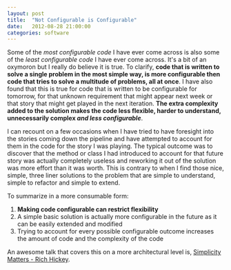 ```yaml
---
layout: post
title:  "Not Configurable is Configurable"
date:   2012-08-28 21:00:00
categories: software
---
```


Some of the _most configurable code_ I have ever come across is also some of the _least configurable code_ I have ever come across. It's a bit of an oxymoron but I really do believe it is true. To clarify, **code that is written to solve a single problem in the most simple way, is more configurable then code that tries to solve a multitude of problems, all at once**. I have also found that this is true for code that is written to be configurable for tomorrow, for that unknown requirement that might appear next week or that story that might get played in the next iteration. **The extra complexity added to the solution makes the code less flexible, harder to understand, unnecessarily complex _and less configurable_**.

I can recount on a few occasions when I have tried to have foresight into the stories coming down the pipeline and have attempted to account for them in the code for the story I was playing. The typical outcome was to discover that the method or class I had introduced to account for that future story was actually completely useless and reworking it out of the solution was more effort than it was worth. This is contrary to when I find those nice, simple, three liner solutions to the problem that are simple to understand, simple to refactor and simple to extend.

To summarize in a more consumable form:

1.  **Making code configurable can restrict flexibility**
2.  A simple basic solution is actually more configurable in the future as it can be easily extended and modified
3.  Trying to account for every possible configurable outcome increases the amount of code and the complexity of the code

An awesome talk that covers this on a more architectural level is, [Simplicity Matters - Rich Hickey](http://www.youtube.com/watch?v=rI8tNMsozo0).